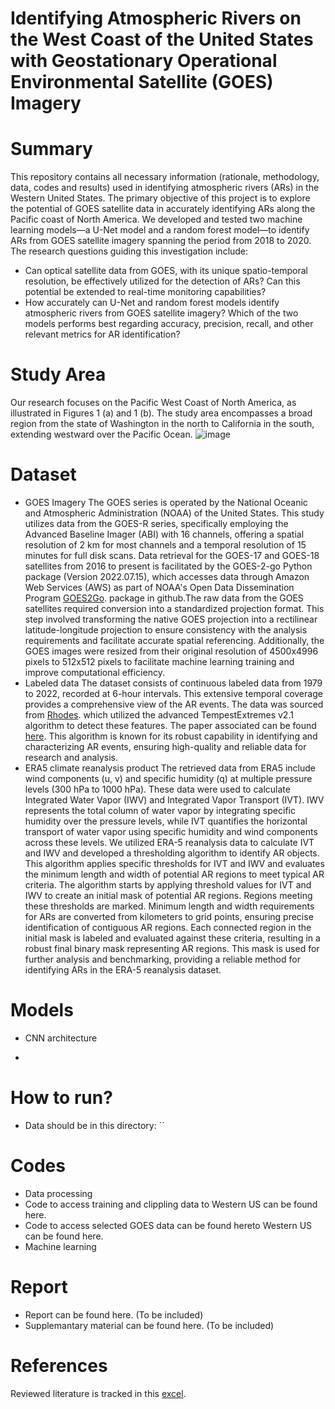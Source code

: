 # Identifying Atmospheric Rivers on the West Coast of the United States with Geostationary Operational Environmental Satellite (GOES) Imagery

# Summary
This repository contains all necessary information (rationale, methodology, data, codes and results) used in identifying atmospheric rivers (ARs) in the Western United States.
The primary objective of this project is to explore the potential of GOES satellite data in accurately identifying ARs along the Pacific coast of North America. We developed and tested two machine learning models—a U-Net model and a random forest model—to identify ARs from GOES satellite imagery spanning the period from 2018 to 2020. 
The research questions guiding this investigation include: 
- Can optical satellite data from GOES, with its unique spatio-temporal resolution, be effectively utilized for the detection of ARs? Can this potential be extended to real-time monitoring capabilities?
- How accurately can U-Net and random forest models identify atmospheric rivers from GOES satellite imagery? Which of the two models performs best regarding accuracy, precision, recall, and other relevant metrics for AR identification? 

# Study Area
Our research focuses on the Pacific West Coast of North America, as illustrated in Figures 1 (a) and 1 (b). The study area encompasses a broad region from the state of Washington in the north to California in the south, extending westward over the Pacific Ocean. 
![image](https://github.com/user-attachments/assets/72728d6d-d991-4170-84d9-74eee1a8c689)

# Dataset
- GOES Imagery
The GOES series is operated by the National Oceanic and Atmospheric Administration (NOAA) of the United States. This study utilizes data from the GOES-R series, specifically employing the Advanced Baseline Imager (ABI) with 16 channels, offering a spatial resolution of 2 km for most channels and a temporal resolution of 15 minutes for full disk scans. Data retrieval for the GOES-17 and GOES-18 satellites from 2016 to present is facilitated by the GOES-2-go Python package (Version 2022.07.15), which accesses data through Amazon Web Services (AWS) as part of NOAA's Open Data Dissemination Program [GOES2Go](https://github.com/blaylockbk/goes2go). package in github.The raw data from the GOES satellites required conversion into a standardized projection format. This step involved transforming the native GOES projection into a rectilinear latitude-longitude projection to ensure consistency with the analysis requirements and facilitate accurate spatial referencing. Additionally, the GOES images were resized from their original resolution of 4500x4996 pixels to 512x512 pixels to facilitate machine learning training and improve computational efficiency.
- Labeled data
The dataset consists of continuous labeled data from 1979 to 2022, recorded at 6-hour intervals. This extensive temporal coverage provides a comprehensive view of the AR events. The data was sourced from [Rhodes](https://portal.nersc.gov/archive/home/a/arhoades/Shared/www/TE_ERA5_ARs). which utilized the advanced TempestExtremes v2.1 algorithm to detect these features. The paper associated can be found [here](https://gmd.copernicus.org/articles/14/5023/2021/). This algorithm is known for its robust capability in identifying and characterizing AR events, ensuring high-quality and reliable data for research and analysis.
- ERA5 climate reanalysis product
The retrieved data from ERA5 include wind components (u, v) and specific humidity (q) at multiple pressure levels (300 hPa to 1000 hPa). These data were used to calculate Integrated Water Vapor (IWV) and Integrated Vapor Transport (IVT). IWV represents the total column of water vapor by integrating specific humidity over the pressure levels, while IVT quantifies the horizontal transport of water vapor using specific humidity and wind components across these levels. We utilized ERA-5 reanalysis data to calculate IVT and IWV and developed a thresholding algorithm to identify AR objects. This algorithm applies specific thresholds for IVT and IWV and evaluates the minimum length and width of potential AR regions to meet typical AR criteria. The algorithm starts by applying threshold values for IVT and IWV to create an initial mask of potential AR regions. Regions meeting these thresholds are marked. Minimum length and width requirements for ARs are converted from kilometers to grid points, ensuring precise identification of contiguous AR regions. Each connected region in the initial mask is labeled and evaluated against these criteria, resulting in a robust final binary mask representing AR regions. This mask is used for further analysis and benchmarking, providing a reliable method for identifying ARs in the ERA-5 reanalysis dataset.

# Models
- CNN architecture

- 
# How to run?
- Data should be in this directory: ``

# Codes
- Data processing
- Code to access training and clippling data to Western US can be found here.
- Code to access selected GOES data can be found hereto Western US can be found here.
- Machine learning

# Report
- Report can be found here. (To be included)
- Supplemantary material can be found here. (To be included)
  
# References
Reviewed literature is tracked in this [excel](https://docs.google.com/spreadsheets/d/1ovGYoTcQZkRDXEwAZ5278RPfPh73KC0zgMktf7-vxNM/edit?gid=0#gid=0).


